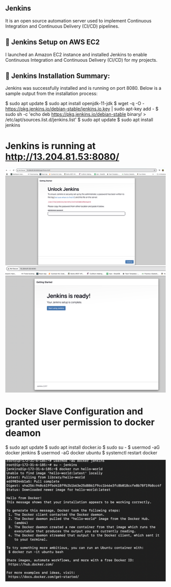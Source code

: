 ## Jenkins 
It is an open source automation server used to implement Continuous Integration and Continuous Delivery (CI/CD) pipelines.

## 🚀 Jenkins Setup on AWS EC2
I launched an Amazon EC2 instance and installed Jenkins to enable Continuous Integration and Continuous Delivery (CI/CD) for my projects.

## 🔧 Jenkins Installation Summary:
Jenkins was successfully installed and is running on port 8080. Below is a sample output from the installation process:

$ sudo apt update
$ sudo apt install openjdk-11-jdk
$ wget -q -O - https://pkg.jenkins.io/debian-stable/jenkins.io.key | sudo apt-key add -
$ sudo sh -c 'echo deb https://pkg.jenkins.io/debian-stable binary/ > \
    /etc/apt/sources.list.d/jenkins.list'
$ sudo apt update
$ sudo apt install jenkins

# Jenkins is running at http://13.204.81.53:8080/

![Jenkins Setup Screenshot](images/Jenkins_8080.png)
![Jenkins Ready Screenshot](images/Jenkins_ready.png)


# Docker Slave Configuration and granted user permission to docker deamon

$ sudo apt update
$ sudo apt install docker.io
$ sudo su - 
$ usermod -aG docker jenkins
$ usermod -aG docker ubuntu
$ systemctl restart docker

![Docker configuration](images/Docker_config.png)

